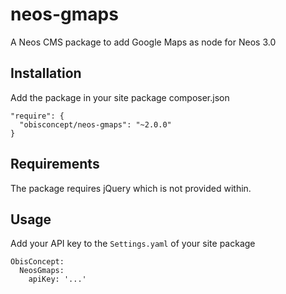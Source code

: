 # neos-gmaps
A Neos CMS package to add Google Maps as node for Neos 3.0

## Installation
Add the package in your site package composer.json

```
"require": {
  "obisconcept/neos-gmaps": "~2.0.0"
}
```

## Requirements
The package requires jQuery which is not provided within.

## Usage
Add your API key to the `Settings.yaml` of your site package

```
ObisConcept:
  NeosGmaps:
    apiKey: '...'
```
